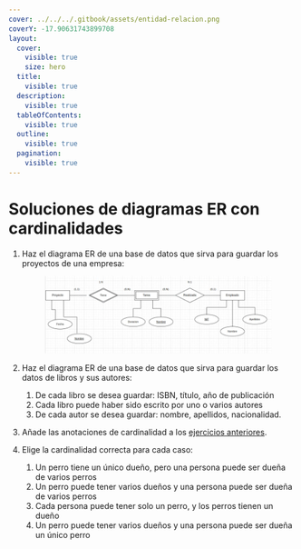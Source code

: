 ```yaml
---
cover: ../../../.gitbook/assets/entidad-relacion.png
coverY: -17.90631743899708
layout:
  cover:
    visible: true
    size: hero
  title:
    visible: true
  description:
    visible: true
  tableOfContents:
    visible: true
  outline:
    visible: true
  pagination:
    visible: true
---
```


# Soluciones de diagramas ER con cardinalidades

1.  Haz el diagrama ER de una base de datos que sirva para guardar los proyectos de una empresa:

    <figure><img src="../../../.gitbook/assets/image (150).png" alt=""><figcaption></figcaption></figure>
2. Haz el diagrama ER de una base de datos que sirva para guardar los datos de libros y sus autores:
   1. De cada libro se desea guardar: ISBN, título, año de publicación
   2. Cada libro puede haber sido escrito por uno o varios autores
   3. De cada autor se desea guardar: nombre, apellidos, nacionalidad.
3. Añade las anotaciones de cardinalidad a los [ejercicios anteriores](../../ejercicios-de-diagramas-er.md).
4. Elige la cardinalidad correcta para cada caso:
   1. Un perro tiene un único dueño, pero una persona puede ser dueña de varios perros
   2. Un perro puede tener varios dueños y una persona puede ser dueña de varios perros
   3. Cada persona puede tener solo un perro, y los perros tienen un dueño
   4. Un perro puede tener varios dueños y una persona puede ser dueña un único perro
